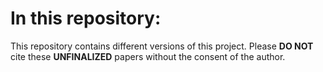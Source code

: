 # In this repository:

This repository contains different versions of this project. Please **DO NOT** cite these **UNFINALIZED** papers without the consent of the author.
